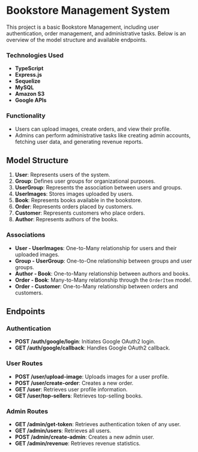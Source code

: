 # Bookstore Management System

This project is a basic Bookstore Management, including user authentication, order management, and administrative tasks. Below is an overview of the model structure and available endpoints.

### Technologies Used

- **TypeScript**
- **Express.js**
- **Sequelize**
- **MySQL**
- **Amazon S3**
- **Google APIs**

### Functionality

- Users can upload images, create orders, and view their profile.
- Admins can perform administrative tasks like creating admin accounts, fetching user data, and generating revenue reports.

## Model Structure

1. **User**: Represents users of the system.
2. **Group**: Defines user groups for organizational purposes.
3. **UserGroup**: Represents the association between users and groups.
4. **UserImages**: Stores images uploaded by users.
5. **Book**: Represents books available in the bookstore.
6. **Order**: Represents orders placed by customers.
7. **Customer**: Represents customers who place orders.
8. **Author**: Represents authors of the books.

### Associations

- **User - UserImages**: One-to-Many relationship for users and their uploaded images.
- **Group - UserGroup**: One-to-One relationship between groups and user groups.
- **Author - Book**: One-to-Many relationship between authors and books.
- **Order - Book**: Many-to-Many relationship through the `OrderItem` model.
- **Order - Customer**: One-to-Many relationship between orders and customers.

## Endpoints

### Authentication

- **POST /auth/google/login**: Initiates Google OAuth2 login.
- **GET /auth/google/callback**: Handles Google OAuth2 callback.

### User Routes

- **POST /user/upload-image**: Uploads images for a user profile.
- **POST /user/create-order**: Creates a new order.
- **GET /user**: Retrieves user profile information.
- **GET /user/top-sellers**: Retrieves top-selling books.

### Admin Routes

- **GET /admin/get-token**: Retrieves authentication token of any user.
- **GET /admin/users**: Retrieves all users.
- **POST /admin/create-admin**: Creates a new admin user.
- **GET /admin/revenue**: Retrieves revenue statistics.

